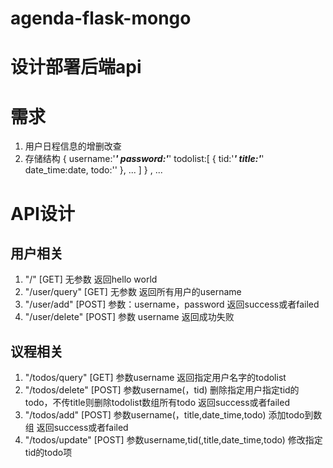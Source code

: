 # agenda-flask-mongo
# 设计部署后端api
# 需求
1. 用户日程信息的增删改查
2. 存储结构
{
    username:'***'
    password:'***'
    todolist:[
        {
            tid:'***'
            title:'***'
            date_time:date,
            todo:''
        },
        ...
    ]
} ,
        ...  

# API设计
## 用户相关
1. "/"  [GET]
   无参数
   返回hello world
2. "/user/query" [GET]
   无参数
   返回所有用户的username
3. "/user/add" [POST]
   参数：username，password
   返回success或者failed
4. "/user/delete" [POST]
   参数 username
   返回成功失败
## 议程相关
1. "/todos/query" [GET]
   参数username
   返回指定用户名字的todolist
2. "/todos/delete" [POST]
   参数username(，tid)
   删除指定用户指定tid的todo，不传title则删除todolist数组所有todo
   返回success或者failed
3. "/todos/add" [POST]
   参数username(，title,date_time,todo)
   添加todo到数组
   返回success或者failed
4. "/todos/update" [POST]
   参数username,tid(,title,date_time,todo)
   修改指定tid的todo项
